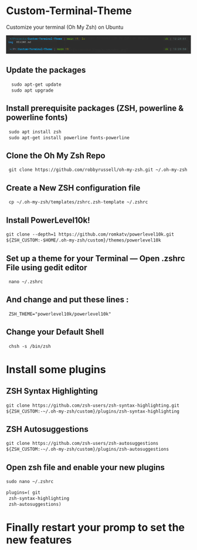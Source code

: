 # Custom-Terminal-Theme

Customize your terminal (Oh My Zsh) on Ubuntu

![Screenshot](img/screenshot.png)

## Update the packages

```
  sudo apt-get update
  sudo apt upgrade
```

## Install prerequisite packages (ZSH, powerline & powerline fonts)

```
 sudo apt install zsh
 sudo apt-get install powerline fonts-powerline
```

## Clone the Oh My Zsh Repo

```
 git clone https://github.com/robbyrussell/oh-my-zsh.git ~/.oh-my-zsh
```

## Create a New ZSH configuration file

```
 cp ~/.oh-my-zsh/templates/zshrc.zsh-template ~/.zshrc
```

## Install PowerLevel10k!

```
git clone --depth=1 https://github.com/romkatv/powerlevel10k.git ${ZSH_CUSTOM:-$HOME/.oh-my-zsh/custom}/themes/powerlevel10k
```

## Set up a theme for your Terminal — Open .zshrc File using gedit editor

```
 nano ~/.zshrc
```

## And change and put these lines :

```
 ZSH_THEME="powerlevel10k/powerlevel10k"
```

## Change your Default Shell

```
 chsh -s /bin/zsh
```

# Install some plugins

## ZSH Syntax Highlighting

```
git clone https://github.com/zsh-users/zsh-syntax-highlighting.git ${ZSH_CUSTOM:-~/.oh-my-zsh/custom}/plugins/zsh-syntax-highlighting
```

## ZSH Autosuggestions

```
git clone https://github.com/zsh-users/zsh-autosuggestions ${ZSH_CUSTOM:-~/.oh-my-zsh/custom}/plugins/zsh-autosuggestions
```

## Open zsh file and enable your new plugins

```
sudo nano ~/.zshrc
```

```
plugins=( git
 zsh-syntax-highlighting
 zsh-autosuggestions)
```




# Finally restart your promp to set the new features